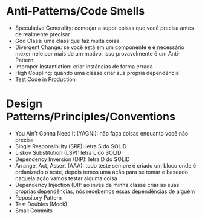 <!-- Coisas que deveriamos evitar de colocar no código -->
# Anti-Patterns/Code Smells
- Speculative Generality: começar a supor coisas que você precisa antes de realmente precisar
- God Class: uma class que faz muita coisa
- Divergent Change: se você está em um componente e é necessário mexer nele por mais de um motivo, isso provavelmente é um Anti-Pattern
- Improper Instantiation: criar instâncias de forma errada 
- High Coupling: quando uma classe criar sua propria dependência
- Test Code in Production

<!-- Coias boas que deveriamos seguir para colocar no código, coisas que já foram validados por pessaos no passado que já garantiram que é uma forma boa de programar -->
# Design Patterns/Principles/Conventions
- You Ain't Gonna Need It (YAGNI): não faça coisas enquanto você não precisa
- Single Responsibility (SRP): letra S do SOLID
- Liskov Substitution (LSP): letra L do SOLID
- Dependency Inversion (DIP): letra D do SOLID
- Arrange, Act, Assert (AAA): todo teste sempre é criado um bloco onde é ordanizado o teste, depois temos uma ação para se tomar e baseado naquela ação vamos testar alguma coisa
- Dependency Injection (DI): ao invés da minha classe criar as suas proprias dependências, nós recebemos essas dependências de alguém
- Repository Pattern
- Test Doubles (Mock)
- Small Commits